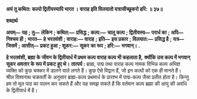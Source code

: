 **अयं तु कथित: कल्पो द्वितीयस्यापि भारत ।** **वाराह इति विलयातो यत्रासीच्छूकरो हरि: ॥ ३७॥** 

**शब्दार्थ** 

**अयम्—** **यह** **; तु—** **लेकिन** **; कथित:—** **प्रसिद्ध** **; कल्प:—** **चालू कल्प** **; द्वितीयस्य—** **परार्ध का** **; अपि—** **निश्चय ही** **; भारत—** **हे** **भरतवंशी** **; वाराह:—** **वाराह** **; इति—** **इस प्रकार** **; विलयात:—** **प्रसिद्ध है** **; यत्र—** **जिसमें** **; आसीत्—** **प्रकट हुआ** **; शूकर:—** **सूकर** **का रूप** **; हरि:—** **भगवान्।** **.** 

**हे भरतवंशी, ब्रह्मा के जीवन के द्वितीयार्ध में प्रथम कल्प वाराह कल्प भी कहलाता है,** **क्योंकि उस कल्प में भगवान् सूकर अवतार के रूप में प्रकट हुए थे।** **तात्पर्य :** ब्राह्म, पाद्म तथा वाराह कल्प नामक विभिन्न कल्प अभिज्ञ व्यक्ति को कुछ चक्कर में डालने वाले लगते हैं। कुछ ऐसे विद्वान हैं, जो इन कल्पों को एक ही मानते हैं। श्रील विश्वनाथ चक्रवर्ती के अनुसार ब्राह्म-कल्प प्रथमार्ध के प्रारश्भ में पाद्म-कल्प जैसा प्रतीत होता है। किन्तु हम तो मूल पाठ का पालन कर सकते हैं और यह समझ सकते हैं कि वर्तमान कल्प ब्रह्मा की आयु की अवधि के द्वितीयार्ध में है।  